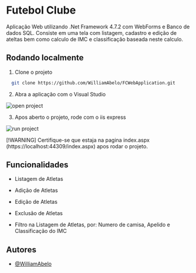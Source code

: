 
# Futebol Clube

Aplicação Web utilizando .Net Framework 4.7.2 com WebForms e Banco de dados SQL. Consiste em uma tela com listagem, cadastro e edição de ateltas bem como calculo de IMC e classificação baseada neste calculo.



## Rodando localmente

1. Clone o projeto

```bash
  git clone https://github.com/WilliamAbelo/FCWebApplication.git
```

2. Abra a aplicação com o Visual Studio

![open project](https://learn.microsoft.com/fr-fr/visualstudio/ide/media/vs-2019/open-local-project-from-cloned-repo.png?view=vs-2017&viewFallbackFrom=vs-2022)

3. Apos aberto o projeto, rode com o iis express

![run project](https://user-images.githubusercontent.com/1798510/68414453-81092500-0190-11ea-8564-918bd89f0da5.png)

[!WARNING] Certifique-se que estaja na pagina index.aspx (https://localhost:44309/index.aspx) apos rodar o projeto.

## Funcionalidades

- Listagem de Atletas
- Adição de Atletas
- Edição de Atletas
- Exclusão de Atletas

- Filtro na Listagem de Atletas, por: Numero de camisa, Apelido e Classificação do IMC


## Autores

- [@WilliamAbelo](https://github.com/WilliamAbelo)

